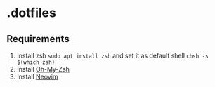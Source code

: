 # .dotfiles

## Requirements
1. Install zsh `sudo apt install zsh` and set it as default shell `chsh -s $(which zsh)`
2. Install [Oh-My-Zsh](https://github.com/ohmyzsh/ohmyzsh)
3. Install [Neovim](https://github.com/neovim/neovim/wiki/Building-Neovim/)
